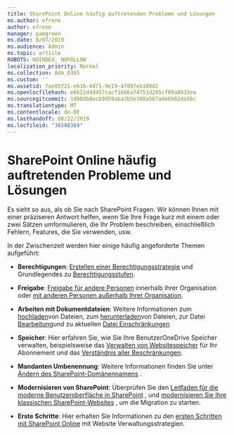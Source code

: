 ```yaml
---
title: SharePoint Online häufig auftretenden Probleme und Lösungen
ms.author: efrene
author: efrene
manager: pamgreen
ms.date: 8/07/2019
ms.audience: Admin
ms.topic: article
ROBOTS: NOINDEX, NOFOLLOW
localization_priority: Normal
ms.collection: Adm_O365
ms.custom: ''
ms.assetid: 7ae05f21-eb16-4d71-9e19-4f097eb100d2
ms.openlocfilehash: e6b21d4d457cacf1666a74751d285cf09a8833ea
ms.sourcegitcommit: 1d98db8acb9959aba3b5e308a567ade6b62da56c
ms.translationtype: MT
ms.contentlocale: de-DE
ms.lasthandoff: 08/22/2019
ms.locfileid: "36508369"
---
```

# <a name="sharepoint-online-common-issues-and-resolutions"></a>SharePoint Online häufig auftretenden Probleme und Lösungen

Es sieht so aus, als ob Sie nach SharePoint Fragen. Wir können Ihnen mit einer präziseren Antwort helfen, wenn Sie Ihre Frage kurz mit einem oder zwei Sätzen umformulieren, die Ihr Problem beschreiben, einschließlich Fehlern, Features, die Sie verwenden, usw. 

In der Zwischenzeit werden hier einige häufig angeforderte Themen aufgeführt:





- **Berechtigungen**: [Erstellen einer Berechtigungsstrategie](https://docs.microsoft.com/sharepoint/default-sharepoint-groups) und Grundlegendes zu [Berechtigungsstufen](https://docs.microsoft.com/sharepoint/understanding-permission-levels).

- **Freigabe**: [Freigabe für andere Personen](https://docs.microsoft.com/sharepoint/default-sharepoint-groups) innerhalb Ihrer Organisation oder [mit anderen Personen außerhalb Ihrer Organisation](https://docs.microsoft.com/sharepoint/external-sharing-overview).

- **Arbeiten mit Dokumentdateien**: Weitere Informationen zum [hochladen](https://support.office.com/article/Upload-a-folder-or-files-to-a-document-library-eb18fcba-c953-4d45-8d90-8da66edeacdb)von Dateien, zum [herunterladen](https://support.office.com/article/Download-files-and-folders-from-OneDrive-or-SharePoint-5c7397b7-19c7-4893-84fe-d02e8fa5df05)von Dateien, zur Datei [Bearbeitung](https://support.office.com/article/Edit-a-document-in-a-document-library-02d8497f-1c13-4114-949a-b8466f639b07)und zu aktuellen [Datei Einschränkungen](https://support.office.com/article/invalid-file-names-and-file-types-in-onedrive-onedrive-for-business-and-sharepoint-64883a5d-228e-48f5-b3d2-eb39e07630fa?ui=en-US&amp;rs=en-US&amp;ad=US)

- **Speicher**: Hier erfahren Sie, wie Sie Ihre Benutzer</a>OneDrive Speicher verwalten, beispielsweise das [Verwalten von Websitespeicher](https://docs.microsoft.com/sharepoint/manage-site-collection-storage-limits) für Ihr Abonnement und das [Verständnis aller Beschränkungen](https://docs.microsoft.com/office365/servicedescriptions/sharepoint-online-service-description/sharepoint-online-limits).

- **Mandanten Umbenennung**: Weitere Informationen finden Sie unter [Ändern des SharePoint-Domänennamens](https://docs.microsoft.com/sharepoint/change-your-sharepoint-domain-name) .

- **Modernisieren von SharePoint**: Überprüfen Sie den [Leitfaden für die moderne Benutzeroberfläche in SharePoint](https://docs.microsoft.com/sharepoint/guide-to-sharepoint-modern-experience) , und [modernisieren Sie Ihre klassischen SharePoint-Websites](https://docs.microsoft.com/sharepoint/dev/transform/modernize-classic-sites) , um die Migration zu starten.

- **Erste Schritte**: Hier erhalten Sie Informationen zu den [ersten Schritten mit SharePoint Online](https://docs.microsoft.com/sharepoint/introduction) mit Website Verwaltungsstrategien.
